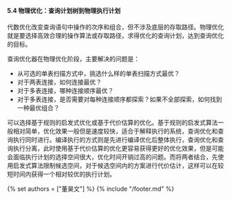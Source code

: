 #### 5.4 物理优化：查询计划树到物理执行计划

代数优化改变查询语句中操作的次序和组合，但不涉及底层的存取路径。物理优化就是要选择高效合理的操作算法或存取路径，求得优化的查询计划，达到查询优化的目标。

查询优化器在物理优化阶段，主要解决的问题是：

- 从可选的单表扫描方式中，挑选什么样的单表扫描方式最优？
- 对于两表连接，如何连接最优？
- 对于多表连接，哪种连接顺序最优？
- 对于多表连接，是否需要对每种连接顺序都探索？如果不全部探索，如何找到一种最优组合？

可以选择基于规则的启发式优化或基于代价估算的优化。基于规则的启发式算法一般相对简单，优化效果一般但是速度较快，适合于解释执行的系统，查询优化和查询执行同时进行。编译执行的方式则是先进行编译优化后整体执行，查询优化和查询执行分离，此时使用基于代价估算的优化更容易获得更好的优化效果，但是可能会面临执行计划的选择空间很大，优化时间开销过高的问题。而将两者结合，先使用启发式算法限制候选空间，对于候选空间内的方案进行代价估计，这样可以在较短时间内获得一个相对较优的执行计划。

{% set authors = ["董昊文"] %}
{% include "/footer.md" %}
